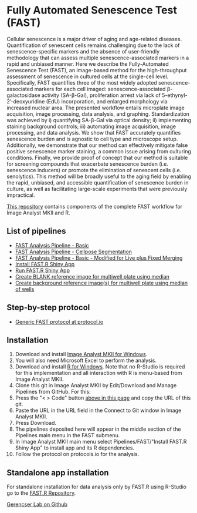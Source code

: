 # Fully Automated Senescence Test (FAST)

Cellular senescence is a major driver of aging and age-related diseases. Quantification of senescent cells remains challenging due to the lack of senescence-specific markers and the absence of user-friendly methodology that can assess multiple senescence-associated markers in a rapid and unbiased manner. Here we describe the Fully-Automated Senescence Test (FAST), an image-based method for the high-throughput assessment of senescence in cultured cells at the single-cell level. Specifically, FAST quantifies three of the most widely adopted senescence-associated markers for each cell imaged: senescence-associated β-galactosidase activity (SA-β-Gal), proliferation arrest via lack of 5-ethynyl-2’-deoxyuridine (EdU) incorporation, and enlarged morphology via increased nuclear area. The presented workflow entails microplate image acquisition, image processing, data analysis, and graphing. Standardization was achieved by i) quantifying SA-β-Gal via optical density; ii) implementing staining background controls; iii) automating image acquisition, image processing, and data analysis. We show that FAST accurately quantifies senescence burden and is agnostic to cell type and microscope setup. Additionally, we demonstrate that our method can effectively mitigate false positive senescence marker staining, a common issue arising from culturing conditions. Finally, we provide proof of concept that our method is suitable for screening compounds that exacerbate senescence burden (i.e. senescence inducers) or promote the elimination of senescent cells (i.e. senolytics). This method will be broadly useful to the aging field by enabling the rapid, unbiased, and accessible quantification of senescence burden in culture, as well as facilitating large-scale experiments that were previously impractical.

[This repository](https://github.com/gerencserlab/FAST/) contains components of the complete FAST workflow for Image Analyst MKII and R.   

## List of pipelines
* [FAST Analysis Pipeline - Basic](FAST_Analysis_Pipeline_-_basic.md)
* [FAST Analysis Pipeline - Cellpose Segmentation](FAST_Analysis_Pipeline_-_Cellpose.md)
* [FAST Analysis Pipeline - Basic - Modified for Live plus Fixed Merging](/Other_pipelines_used_in_the_FAST_paper/Fluorescence_and_absorbance_histometry_using_nuclear_marker_(1-4_labels)_live_plus_fixed.md)
* [Install FAST.R Shiny App](Install_FAST.R.md)
* [Run FAST.R Shiny App](Run_FAST.R.md)
* [Create BLANK reference image for multiwell plate using median](FAST_-_Create_BLANK_reference_image_for_multiwell_plate_using_median.md)
* [Create background reference image(s) for multiwell plate using median of wells](FAST_-_Create_reference_image_for_multiwell_plate_using_median.md)

## Step-by-step protocol
* [Generic FAST protocol at protocol.io](https://www.protocols.io/view/fully-automated-senescence-test-fast-cy9qxz5w)

## Installation
1. Download and install [Image Analyst MKII for Windows](https://www.imageanalyst.net/downloads/?item=recent/imageanalystMKII64.msi).
2. You will also need Microsoft Excel to perform the analysis.
3. Download and install [R for Windows](https://cran.r-project.org/bin/windows/base/). Note that no R-Studio is required for this implementation and all interaction with R is menu-based from Image Analyst MKII.
4. Clone this git in Image Analyst MKII by Edit/Download and Manage Pipelines from GitHub. For this: 
5. Press the "< > Code" button [above in this page](https://github.com/gerencserlab/FAST/) and copy the URL of this git.
6. Paste the URL in the URL field in the Connect to Git window in Image Analyst MKII.
5. Press Download.
6. The pipelines deposited here will appear in the middle section of the Pipelines main menu in the FAST submenu.
7. In Image Analyst MKII main menu select Pipelines/FAST/"Install FAST.R Shiny App" to install app and its R dependencies. 
8.  Follow the protocol on protocols.io for the analysis.

## Standalone app installation
For standalone installation for data analysis only by FAST.R using R-Studio go to the [FAST.R Repository](https://f-neri.github.io/FAST.R/).

[Gerencser Lab on Github](https://github.com/gerencserlab)



